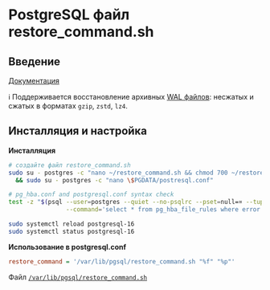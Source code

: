 # PostgreSQL файл restore_command.sh

## Введение

[Документация](https://postgrespro.ru/docs/postgresql/16/runtime-config-wal#RUNTIME-CONFIG-WAL-ARCHIVE-RECOVERY)

ℹ Поддерживается восстановление архивных [WAL файлов](https://postgrespro.ru/docs/postgresql/16/continuous-archiving): несжатых и сжатых в форматах `gzip`, `zstd`, `lz4`.

## Инсталляция и настройка

**Инсталляция**
```bash
# создайте файл restore_command.sh
sudo su - postgres -c "nano ~/restore_command.sh && chmod 700 ~/restore_command.sh && bash -n ~/restore_command.sh" \
  && sudo su - postgres -c "nano \$PGDATA/postresql.conf"

# pg_hba.conf and postgresql.conf syntax check
test -z "$(psql --user=postgres --quiet --no-psqlrc --pset=null=¤ --tuples-only --no-align \
                --command='select * from pg_hba_file_rules where error is not null; select * from pg_file_settings where error is not null')"

sudo systemctl reload postgresql-16
sudo systemctl status postgresql-16
```

**Использование в postgresql.conf**
```ini
restore_command = '/var/lib/pgsql/restore_command.sh "%f" "%p"'
```

Файл [`/var/lib/pgsql/restore_command.sh`](restore_command.sh)
